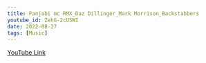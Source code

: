 ```yaml
---
title: Panjabi mc RMX_Daz Dillinger_Mark Morrison_Backstabbers
youtube_id: ZehG-2cUSWI
date: 2022-08-27
tags: [Music]
---
```



[YouTube Link](https://www.youtube.com/watch?v=ZehG-2cUSWI)
